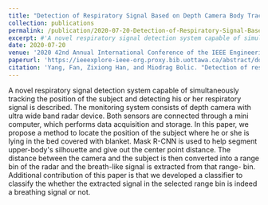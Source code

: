 ```yaml
---
title: "Detection of Respiratory Signal Based on Depth Camera Body Tracking"
collection: publications
permalink: /publication/2020-07-20-Detection-of-Respiratory-Signal-Based-on-Depth-Camera-Body-Tracking
excerpt: #'A novel respiratory signal detection system capable of simultaneously tracking the position of the subject and detecting his or her respiratory signal is described. The monitoring system consists of depth camera with ultra wide band radar device. Both sensors are connected through a mini computer, which performs data acquisition and storage. In this paper, we propose a method to locate the position of the subject where he or she is lying in the bed covered with blanket. Mask R-CNN is used to help segment upper-body's silhouette and give out the center point distance. The distance between the camera and the subject is then converted into a range bin of the radar and the breath-like signal is extracted from that range- bin. Additional contribution of this paper is that we developed a classifier to classify the whether the extracted signal in the selected range bin is indeed a breathing signal or not.'
date: 2020-07-20
venue: '2020 42nd Annual International Conference of the IEEE Engineering in Medicine & Biology Society (EMBC)'
paperurl: 'https://ieeexplore-ieee-org.proxy.bib.uottawa.ca/abstract/document/9176217'
citation: 'Yang, Fan, Zixiong Han, and Miodrag Bolic. "Detection of respiratory signal based on depth camera body tracking." 2020 42nd Annual International Conference of the IEEE Engineering in Medicine & Biology Society (EMBC). IEEE, 2020.'
---
```

A novel respiratory signal detection system capable of simultaneously tracking the position of the subject and detecting his or her respiratory signal is described. The monitoring system consists of depth camera with ultra wide band radar device. Both sensors are connected through a mini computer, which performs data acquisition and storage. In this paper, we propose a method to locate the position of the subject where he or she is lying in the bed covered with blanket. Mask R-CNN is used to help segment upper-body's silhouette and give out the center point distance. The distance between the camera and the subject is then converted into a range bin of the radar and the breath-like signal is extracted from that range- bin. Additional contribution of this paper is that we developed a classifier to classify the whether the extracted signal in the selected range bin is indeed a breathing signal or not.

<!-- [Download paper here](http://academicpages.github.io/files/paper1.pdf)

Recommended citation: Your Name, You. (2009). "Paper Title Number 1." <i>Journal 1</i>. 1(1). -->